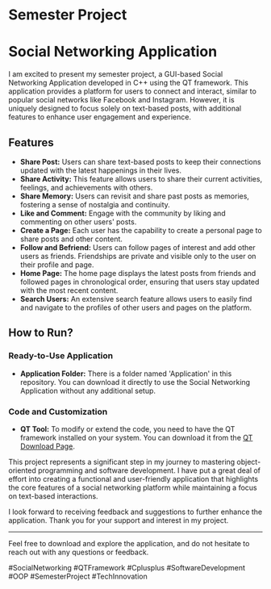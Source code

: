 # Semester Project

# Social Networking Application

I am excited to present my semester project, a GUI-based Social Networking Application developed in C++ using the QT framework. This application provides a platform for users to connect and interact, similar to popular social networks like Facebook and Instagram. However, it is uniquely designed to focus solely on text-based posts, with additional features to enhance user engagement and experience.

## Features

- **Share Post:** Users can share text-based posts to keep their connections updated with the latest happenings in their lives.
- **Share Activity:** This feature allows users to share their current activities, feelings, and achievements with others.
- **Share Memory:** Users can revisit and share past posts as memories, fostering a sense of nostalgia and continuity.
- **Like and Comment:** Engage with the community by liking and commenting on other users' posts.
- **Create a Page:** Each user has the capability to create a personal page to share posts and other content.
- **Follow and Befriend:** Users can follow pages of interest and add other users as friends. Friendships are private and visible only to the user on their profile and page.
- **Home Page:** The home page displays the latest posts from friends and followed pages in chronological order, ensuring that users stay updated with the most recent content.
- **Search Users:** An extensive search feature allows users to easily find and navigate to the profiles of other users and pages on the platform.

## How to Run?

### Ready-to-Use Application

- **Application Folder:** There is a folder named 'Application' in this repository. You can download it directly to use the Social Networking Application without any additional setup.

### Code and Customization

- **QT Tool:** To modify or extend the code, you need to have the QT framework installed on your system. You can download it from the [QT Download Page](https://www.qt.io/download-dev).

This project represents a significant step in my journey to mastering object-oriented programming and software development. I have put a great deal of effort into creating a functional and user-friendly application that highlights the core features of a social networking platform while maintaining a focus on text-based interactions.

I look forward to receiving feedback and suggestions to further enhance the application. Thank you for your support and interest in my project.

---

Feel free to download and explore the application, and do not hesitate to reach out with any questions or feedback.

#SocialNetworking #QTFramework #Cplusplus #SoftwareDevelopment #OOP #SemesterProject #TechInnovation
